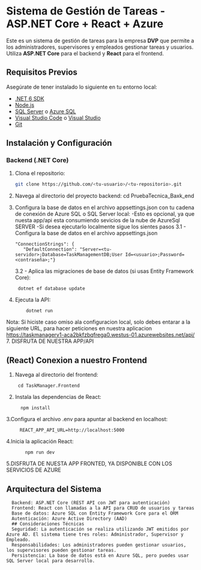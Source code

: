 # Sistema de Gestión de Tareas - ASP.NET Core + React + Azure

Este es un sistema de gestión de tareas para la empresa **DVP** que permite a los administradores, supervisores y empleados gestionar tareas y usuarios. Utiliza **ASP.NET Core** para el backend y **React** para el frontend.

## Requisitos Previos

Asegúrate de tener instalado lo siguiente en tu entorno local:

- [.NET 6 SDK](https://dotnet.microsoft.com/download/dotnet/6.0)
- [Node.js](https://nodejs.org/en/download/)
- [SQL Server](https://www.microsoft.com/en-us/sql-server/sql-server-downloads) o [Azure SQL](https://azure.microsoft.com/en-us/services/sql-database/)
- [Visual Studio Code](https://code.visualstudio.com/) o [Visual Studio](https://visualstudio.microsoft.com/)
- [Git](https://git-scm.com/)

## Instalación y Configuración

### Backend (.NET Core)

1. Clona el repositorio:
   ```bash
   git clone https://github.com/<tu-usuario>/<tu-repositorio>.git
2. Navega al directorio del proyecto backend:
   cd PruebaTecnica_Baxk_end
3. Configura la base de datos en el archivo appsettings.json con tu cadena de conexión de Azure SQL o SQL Server local:
     -Esto es opcional, ya que nuesta app/api esta consumiendo sevicios de la nube de AzureSql SERVER
     -Si desea ejecutarlo localmente sigue los sientes pasos
    3.1 - Configura la base de datos en el archivo appsettings.json
   
       "ConnectionStrings": {
          "DefaultConnection": "Server=<tu-servidor>;Database=TaskManagementDB;User Id=<usuario>;Password=<contraseña>;"}
   3.2 - Aplica las migraciones de base de datos (si usas Entity Framework Core):
   
        dotnet ef database update
5. Ejecuta la API:
   
           dotnet run 
                  
 Nota: Si hiciste caso omiso ala configuracion local, solo debes entarar a la siguiente URL, para hacer peticiones en nuestra aplicacion
           https://taskmanagerv1-aca2bkfzbqfrega0.westus-01.azurewebsites.net/api/
7. DISFRUTA DE NUESTRA APP/API

## (React) Conexion a nuestro Frontend
1. Navega al directorio del frontend:

        cd TaskManager.Frontend
3. Instala las dependencias de React:

         npm install
3.Configura el archivo .env para apuntar al backend en localhost:

         REACT_APP_API_URL=http://localhost:5000
4.Inicia la aplicación React:
           
           npm run dev
5.DISFRUTA DE NUESTA APP FRONTED, YA DISPONIBLE CON LOS SERVICIOS DE AZURE


## Arquitectura del Sistema
      Backend: ASP.NET Core (REST API con JWT para autenticación)
      Frontend: React con llamadas a la API para CRUD de usuarios y tareas
      Base de datos: Azure SQL con Entity Framework Core para el ORM
      Autenticación: Azure Active Directory (AAD)
      ## Consideraciones Técnicas
      Seguridad: La autenticación se realiza utilizando JWT emitidos por Azure AD. El sistema tiene tres roles: Administrador, Supervisor y Empleado.
      Responsabilidades: Los administradores pueden gestionar usuarios, los supervisores pueden gestionar tareas.
      Persistencia: La base de datos está en Azure SQL, pero puedes usar SQL Server local para desarrollo.

 
 
